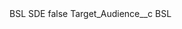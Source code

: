 <?xml version="1.0" encoding="UTF-8"?>
<CustomMetadata xmlns="http://soap.sforce.com/2006/04/metadata" xmlns:xsi="http://www.w3.org/2001/XMLSchema-instance" xmlns:xsd="http://www.w3.org/2001/XMLSchema">
    <label>BSL SDE</label>
    <protected>false</protected>
    <values>
        <field>Target_Audience__c</field>
        <value xsi:type="xsd:string">BSL</value>
    </values>
</CustomMetadata>
